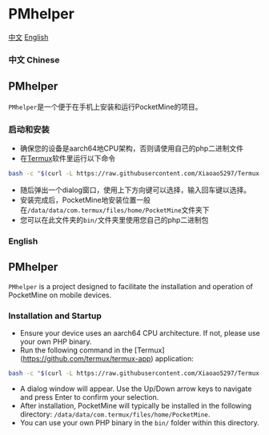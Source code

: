 # PMhelper
[中文](#chs) [English](#eng)
### 中文 Chinese
<a id="chs"></a>
## PMhelper
`PMhelper`是一个便于在手机上安装和运行PocketMine的项目。

### 启动和安装
- 确保您的设备是aarch64地CPU架构，否则请使用自己的php二进制文件
- 在[Termux](https://github.com/termux/termux-app)软件里运行以下命令
```bash
bash -c "$(curl -L https://raw.githubusercontent.com/Xiaoao5297/Termux-PocketMine0.14.x-Auto-Installer/refs/heads/main/PMHelper.sh)"
```
- 随后弹出一个dialog窗口，使用上下方向键可以选择，输入回车键以选择。
- 安装完成后，PocketMine地安装位置一般在`/data/data/com.termux/files/home/PocketMine`文件夹下
- 您可以在此文件夹的`bin/`文件夹里使用您自己的php二进制包

### English
<a id="eng"></a>
## PMhelper

`PMhelper` is a project designed to facilitate the installation and operation of PocketMine on mobile devices.

### Installation and Startup

- Ensure your device uses an aarch64 CPU architecture. If not, please use your own PHP binary.
- Run the following command in the [Termux] (https://github.com/termux/termux-app) application:
```bash
bash -c "$(curl -L https://raw.githubusercontent.com/Xiaoao5297/Termux-PocketMine0.14.x-Auto-Installer/refs/heads/main/PMHelper.sh)"
```
- A dialog window will appear. Use the Up/Down arrow keys to navigate and press Enter to confirm your selection.
- After installation, PocketMine will typically be installed in the following directory: 
`/data/data/com.termux/files/home/PocketMine`.
- You can use your own PHP binary in the 
`bin/` folder within this directory.